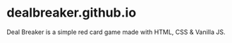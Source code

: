 # dealbreaker.github.io
Deal Breaker is a simple red card game made with HTML, CSS &amp; Vanilla JS.

